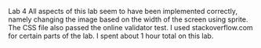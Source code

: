 Lab 4
All aspects of this lab seem to have been implemented correctly, namely changing the image based on the width of the screen using sprite. The CSS file also passed the online validator test.
I used stackoverflow.com for certain parts of the lab.
I spent about 1 hour total on this lab.
